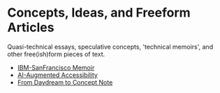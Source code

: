 # Concepts, Ideas, and Freeform Articles

Quasi-technical essays, speculative concepts, 'technical memoirs', and other free(ish)form pieces of text.

- [IBM-SanFrancisco Memoir](ibm-sanfran.md)
- [AI-Augmented Accessibility](ai-accessibility.md)
- [From Daydream to Concept Note](ai-accessibility_bus.md)
